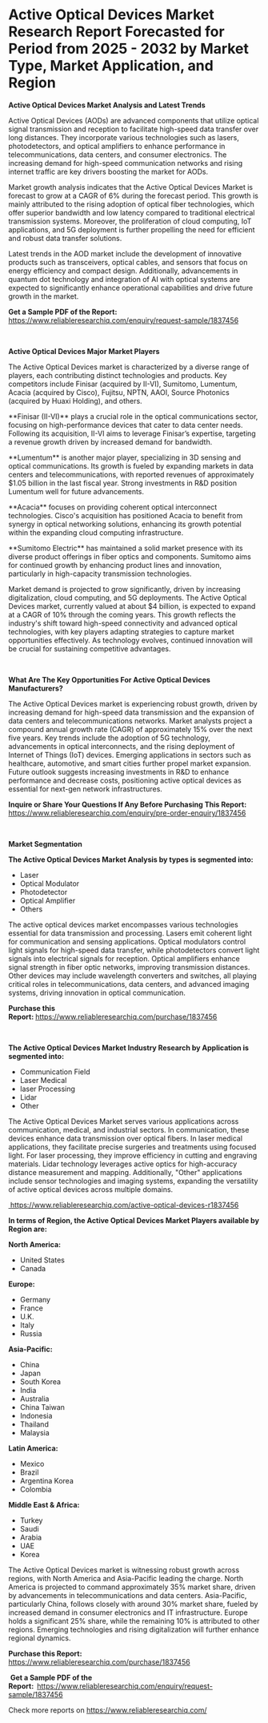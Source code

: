 <p><h1>Active Optical Devices Market Research Report Forecasted for Period from 2025 -  2032 by Market Type, Market Application, and Region</h1></p><p><strong>Active Optical Devices Market Analysis and Latest Trends</strong></p>
<p><p>Active Optical Devices (AODs) are advanced components that utilize optical signal transmission and reception to facilitate high-speed data transfer over long distances. They incorporate various technologies such as lasers, photodetectors, and optical amplifiers to enhance performance in telecommunications, data centers, and consumer electronics. The increasing demand for high-speed communication networks and rising internet traffic are key drivers boosting the market for AODs.</p><p>Market growth analysis indicates that the Active Optical Devices Market is forecast to grow at a CAGR of 6% during the forecast period. This growth is mainly attributed to the rising adoption of optical fiber technologies, which offer superior bandwidth and low latency compared to traditional electrical transmission systems. Moreover, the proliferation of cloud computing, IoT applications, and 5G deployment is further propelling the need for efficient and robust data transfer solutions.</p><p>Latest trends in the AOD market include the development of innovative products such as transceivers, optical cables, and sensors that focus on energy efficiency and compact design. Additionally, advancements in quantum dot technology and integration of AI with optical systems are expected to significantly enhance operational capabilities and drive future growth in the market.</p></p>
<p><strong>Get a Sample PDF of the Report:&nbsp;</strong> <a href="https://www.reliableresearchiq.com/enquiry/request-sample/1837456?utm_campaign=2821&utm_medium=2&utm_source=Github&utm_content=ia&utm_term=06042025&utm_id=active-optical-devices">https://www.reliableresearchiq.com/enquiry/request-sample/1837456</a></p>
<p>&nbsp;</p>
<p><strong>Active Optical Devices Major Market Players</strong></p>
<p><p>The Active Optical Devices market is characterized by a diverse range of players, each contributing distinct technologies and products. Key competitors include Finisar (acquired by II-VI), Sumitomo, Lumentum, Acacia (acquired by Cisco), Fujitsu, NPTN, AAOI, Source Photonics (acquired by Huaxi Holding), and others.</p><p>**Finisar (II-VI)** plays a crucial role in the optical communications sector, focusing on high-performance devices that cater to data center needs. Following its acquisition, II-VI aims to leverage Finisar’s expertise, targeting a revenue growth driven by increased demand for bandwidth.</p><p>**Lumentum** is another major player, specializing in 3D sensing and optical communications. Its growth is fueled by expanding markets in data centers and telecommunications, with reported revenues of approximately $1.05 billion in the last fiscal year. Strong investments in R&D position Lumentum well for future advancements.</p><p>**Acacia** focuses on providing coherent optical interconnect technologies. Cisco's acquisition has positioned Acacia to benefit from synergy in optical networking solutions, enhancing its growth potential within the expanding cloud computing infrastructure.</p><p>**Sumitomo Electric** has maintained a solid market presence with its diverse product offerings in fiber optics and components. Sumitomo aims for continued growth by enhancing product lines and innovation, particularly in high-capacity transmission technologies.</p><p>Market demand is projected to grow significantly, driven by increasing digitalization, cloud computing, and 5G deployments. The Active Optical Devices market, currently valued at about $4 billion, is expected to expand at a CAGR of 10% through the coming years. This growth reflects the industry's shift toward high-speed connectivity and advanced optical technologies, with key players adapting strategies to capture market opportunities effectively. As technology evolves, continued innovation will be crucial for sustaining competitive advantages.</p></p>
<p>&nbsp;</p>
<p><strong>What Are The Key Opportunities For Active Optical Devices Manufacturers?</strong></p>
<p><p>The Active Optical Devices market is experiencing robust growth, driven by increasing demand for high-speed data transmission and the expansion of data centers and telecommunications networks. Market analysts project a compound annual growth rate (CAGR) of approximately 15% over the next five years. Key trends include the adoption of 5G technology, advancements in optical interconnects, and the rising deployment of Internet of Things (IoT) devices. Emerging applications in sectors such as healthcare, automotive, and smart cities further propel market expansion. Future outlook suggests increasing investments in R&D to enhance performance and decrease costs, positioning active optical devices as essential for next-gen network infrastructures.</p></p>
<p><strong>Inquire or Share Your Questions If Any Before Purchasing This Report:</strong> <a href="https://www.reliableresearchiq.com/enquiry/pre-order-enquiry/1837456?utm_campaign=2821&utm_medium=2&utm_source=Github&utm_content=ia&utm_term=06042025&utm_id=active-optical-devices">https://www.reliableresearchiq.com/enquiry/pre-order-enquiry/1837456</a></p>
<p>&nbsp;</p>
<p><strong>Market Segmentation</strong></p>
<p><strong>The Active Optical Devices Market Analysis by types is segmented into:</strong></p>
<p><ul><li>Laser</li><li>Optical Modulator</li><li>Photodetector</li><li>Optical Amplifier</li><li>Others</li></ul></p>
<p><p>The active optical devices market encompasses various technologies essential for data transmission and processing. Lasers emit coherent light for communication and sensing applications. Optical modulators control light signals for high-speed data transfer, while photodetectors convert light signals into electrical signals for reception. Optical amplifiers enhance signal strength in fiber optic networks, improving transmission distances. Other devices may include wavelength converters and switches, all playing critical roles in telecommunications, data centers, and advanced imaging systems, driving innovation in optical communication.</p></p>
<p><strong>Purchase this Report:&nbsp;</strong><a href="https://www.reliableresearchiq.com/purchase/1837456?utm_campaign=2821&utm_medium=2&utm_source=Github&utm_content=ia&utm_term=06042025&utm_id=active-optical-devices">https://www.reliableresearchiq.com/purchase/1837456</a></p>
<p>&nbsp;</p>
<p><strong>The Active Optical Devices Market Industry Research by Application is segmented into:</strong></p>
<p><ul><li>Communication Field</li><li>Laser Medical</li><li>laser Processing</li><li>Lidar</li><li>Other</li></ul></p>
<p><p>The Active Optical Devices Market serves various applications across communication, medical, and industrial sectors. In communication, these devices enhance data transmission over optical fibers. In laser medical applications, they facilitate precise surgeries and treatments using focused light. For laser processing, they improve efficiency in cutting and engraving materials. Lidar technology leverages active optics for high-accuracy distance measurement and mapping. Additionally, "Other" applications include sensor technologies and imaging systems, expanding the versatility of active optical devices across multiple domains.</p></p>
<p><a href="https://www.reliableresearchiq.com/active-optical-devices-r1837456?utm_campaign=2821&utm_medium=2&utm_source=Github&utm_content=ia&utm_term=06042025&utm_id=active-optical-devices">&nbsp;https://www.reliableresearchiq.com/active-optical-devices-r1837456</a></p>
<p><strong>In terms of Region, the Active Optical Devices Market Players available by Region are:</strong></p>
<p>
    <p> <strong> North America: </strong>
        <ul>
            <li>United States</li>
            <li>Canada</li>
        </ul>
        </p> 
    <p> <strong> Europe: </strong>
        <ul>
            <li>Germany</li>
            <li>France</li>
            <li>U.K.</li>
            <li>Italy</li>
            <li>Russia</li>
        </ul>
        </p> 
    <p> <strong> Asia-Pacific: </strong>
        <ul>
            <li>China</li>
            <li>Japan</li>
            <li>South Korea</li>
            <li>India</li>
            <li>Australia</li>
            <li>China Taiwan</li>
            <li>Indonesia</li>
            <li>Thailand</li>
            <li>Malaysia</li>
        </ul>
        </p> 
    <p> <strong> Latin America: </strong>
        <ul>
            <li>Mexico</li>
            <li>Brazil</li>
            <li>Argentina Korea</li>
            <li>Colombia</li>
        </ul>
        </p> 
    <p> <strong> Middle East & Africa: </strong>
        <ul>
            <li>Turkey</li>
            <li>Saudi</li>
            <li>Arabia</li>
            <li>UAE</li>
            <li>Korea</li>
        </ul>
    </p>
    </p>
<p><p>The Active Optical Devices market is witnessing robust growth across regions, with North America and Asia-Pacific leading the charge. North America is projected to command approximately 35% market share, driven by advancements in telecommunications and data centers. Asia-Pacific, particularly China, follows closely with around 30% market share, fueled by increased demand in consumer electronics and IT infrastructure. Europe holds a significant 25% share, while the remaining 10% is attributed to other regions. Emerging technologies and rising digitalization will further enhance regional dynamics.</p></p>
<p><strong>Purchase this Report: </strong><a href="https://www.reliableresearchiq.com/purchase/1837456?utm_campaign=2821&utm_medium=2&utm_source=Github&utm_content=ia&utm_term=06042025&utm_id=active-optical-devices">https://www.reliableresearchiq.com/purchase/1837456</a></p>
<p>&nbsp;<strong>Get a Sample PDF of the Report:&nbsp;&nbsp;</strong><a href="https://www.reliableresearchiq.com/enquiry/request-sample/1837456?utm_campaign=2821&utm_medium=2&utm_source=Github&utm_content=ia&utm_term=06042025&utm_id=active-optical-devices">https://www.reliableresearchiq.com/enquiry/request-sample/1837456</a></p>
<p><strong></strong></p>
<p>Check more reports on <a href="https://www.reliableresearchiq.com/?utm_campaign=2821&utm_medium=2&utm_source=Github&utm_content=ia&utm_term=06042025&utm_id=active-optical-devices">https://www.reliableresearchiq.com/</a></p>